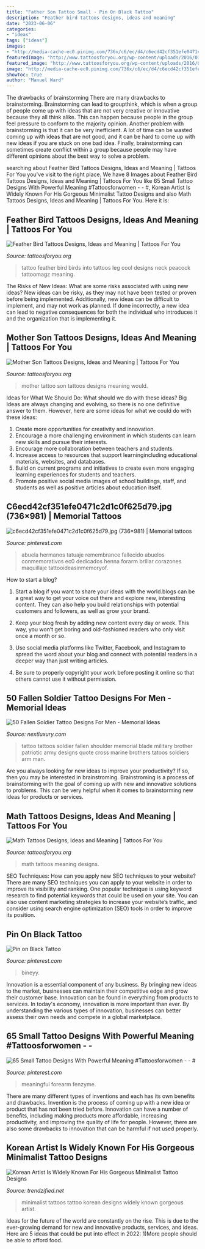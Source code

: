 ```yaml
---
title: "Father Son Tattoo Small - Pin On Black Tattoo"
description: "Feather bird tattoos designs, ideas and meaning"
date: "2023-06-06"
categories:
- "ideas"
tags: ["ideas"]
images:
- "http://media-cache-ec0.pinimg.com/736x/c6/ec/d4/c6ecd42cf351efe0471c2d1c0f625d79.jpg"
featuredImage: "http://www.tattoosforyou.org/wp-content/uploads/2016/03/Small-Math-Tattoos.jpg"
featured_image: "http://www.tattoosforyou.org/wp-content/uploads/2016/03/Small-Math-Tattoos.jpg"
image: "http://media-cache-ec0.pinimg.com/736x/c6/ec/d4/c6ecd42cf351efe0471c2d1c0f625d79.jpg"
ShowToc: true
author: "Manuel Ward"
---
```



The drawbacks of brainstorming
There are many drawbacks to brainstorming. Brainstorming can lead to groupthink, which is when a group of people come up with ideas that are not very creative or innovative because they all think alike. This can happen because people in the group feel pressure to conform to the majority opinion. Another problem with brainstorming is that it can be very inefficient. A lot of time can be wasted coming up with ideas that are not good, and it can be hard to come up with new ideas if you are stuck on one bad idea. Finally, brainstorming can sometimes create conflict within a group because people may have different opinions about the best way to solve a problem.

	

		
searching about Feather Bird Tattoos Designs, Ideas and Meaning | Tattoos For You you've visit to the right place. We have 8 Images about Feather Bird Tattoos Designs, Ideas and Meaning | Tattoos For You like 65 Small Tattoo Designs With Powerful Meaning #Tattoosforwomen - - #, Korean Artist Is Widely Known For His Gorgeous Minimalist Tattoo Designs and also Math Tattoos Designs, Ideas and Meaning | Tattoos For You. Here it is:
		
    
## Feather Bird Tattoos Designs, Ideas And Meaning | Tattoos For You

<img loading=lazy src="http://www.tattoosforyou.org/wp-content/uploads/2016/03/Feather-Bird-Tattoo-for-Men.gif" onerror="this.onerror=null;this.src='https://tse3.mm.bing.net/th?id=OIP.pqq3e5NkYCKtQ_rAejjZ6AHaJ6&amp;pid=15.1';" alt="Feather Bird Tattoos Designs, Ideas and Meaning | Tattoos For You">

_Source: tattoosforyou.org_

>tattoo feather bird birds into tattoos leg cool designs neck peacock tattoomagz meaning. 

	

The Risks of New Ideas: What are some risks associated with using new ideas?
New ideas can be risky, as they may not have been tested or proven before being implemented. Additionally, new ideas can be difficult to implement, and may not work as planned. If done incorrectly, a new idea can lead to negative consequences for both the individual who introduces it and the organization that is implementing it.

    
## Mother Son Tattoos Designs, Ideas And Meaning | Tattoos For You

<img loading=lazy src="https://www.tattoosforyou.org/wp-content/uploads/2016/05/Tattoo-for-Mother-and-Son.jpg" onerror="this.onerror=null;this.src='https://tse3.mm.bing.net/th?id=OIP.BtAMPTNtY7FEc9yWsLuB7gHaJ4&amp;pid=15.1';" alt="Mother Son Tattoos Designs, Ideas and Meaning | Tattoos For You">

_Source: tattoosforyou.org_

>mother tattoo son tattoos designs meaning would. 

	

Ideas for What We Should Do: What should we do with these ideas?
Big Ideas are always changing and evolving, so there is no one definitive answer to them. However, here are some ideas for what we could do with these ideas: 
1. Create more opportunities for creativity and innovation. 
2. Encourage a more challenging environment in which students can learn new skills and pursue their interests. 
3. Encourage more collaboration between teachers and students. 
4. Increase access to resources that support learningincluding educational materials, websites, and databases. 
5. Build on current programs and initiatives to create even more engaging learning experiences for students and teachers. 
6. Promote positive social media images of school buildings, staff, and students as well as positive articles about education itself.

    
## C6ecd42cf351efe0471c2d1c0f625d79.jpg (736×981) | Memorial Tattoos

<img loading=lazy src="http://media-cache-ec0.pinimg.com/736x/c6/ec/d4/c6ecd42cf351efe0471c2d1c0f625d79.jpg" onerror="this.onerror=null;this.src='https://tse3.mm.bing.net/th?id=OIP.Ya7i7tMavEwTbvS_XN0BJQHaJ3&amp;pid=15.1';" alt="c6ecd42cf351efe0471c2d1c0f625d79.jpg (736×981) | Memorial tattoos">

_Source: pinterest.com_

>abuela hermanos tatuaje remembrance fallecido abuelos conmemorativos ec0 dedicados henna forarm brillar corazones maquillaje tattooideasinmemoryof. 

	

How to start a blog?
1. Start a blog if you want to share your ideas with the world.blogs can be a great way to get your voice out there and explore new, interesting content. They can also help you build relationships with potential customers and followers, as well as grow your brand.
2. Keep your blog fresh by adding new content every day or week. This way, you won’t get boring and old-fashioned readers who only visit once a month or so.

3. Use social media platforms like Twitter, Facebook, and Instagram to spread the word about your blog and connect with potential readers in a deeper way than just writing articles.

4. Be sure to properly copyright your work before posting it online so that others cannot use it without permission.

    
## 50 Fallen Soldier Tattoo Designs For Men - Memorial Ideas

<img loading=lazy src="http://nextluxury.com/wp-content/uploads/as-my-brothers-did-for-me-fallen-soldier-memorial-male-shoulder-tattoo.jpg" onerror="this.onerror=null;this.src='https://tse3.mm.bing.net/th?id=OIP.WTdB_P6BIomXtC7ZJagWtgAAAA&amp;pid=15.1';" alt="50 Fallen Soldier Tattoo Designs For Men - Memorial Ideas">

_Source: nextluxury.com_

>tattoo tattoos soldier fallen shoulder memorial blade military brother patriotic army designs quote cross marine brothers tatoos soldiers arm man. 

	

Are you always looking for new ideas to improve your productivity? If so, then you may be interested in brainstroming. Brainstroming is a process of brainstorming with the goal of coming up with new and innovative solutions to problems. This can be very helpful when it comes to brainstorming new ideas for products or services.

    
## Math Tattoos Designs, Ideas And Meaning | Tattoos For You

<img loading=lazy src="http://www.tattoosforyou.org/wp-content/uploads/2016/03/Small-Math-Tattoos.jpg" onerror="this.onerror=null;this.src='https://tse2.mm.bing.net/th?id=OIP.EPFMM80P37txOyvfZUmmPAHaO0&amp;pid=15.1';" alt="Math Tattoos Designs, Ideas and Meaning | Tattoos For You">

_Source: tattoosforyou.org_

>math tattoos meaning designs. 

	

SEO Techniques: How can you apply new SEO techniques to your website?
There are many SEO techniques you can apply to your website in order to improve its visibility and ranking. One popular technique is using keyword research to find potential keywords that could be used on your site. You can also use content marketing strategies to increase your website’s traffic, and consider using search engine optimization (SEO) tools in order to improve its position.

    
## Pin On Black Tattoo

<img loading=lazy src="https://i.pinimg.com/736x/e6/cd/ae/e6cdaeaed6f5ed4a037d2bd80de039e8.jpg" onerror="this.onerror=null;this.src='https://tse1.mm.bing.net/th?id=OIP.YJ3LTuK7rAsz2mqwtf8qxAHaQJ&amp;pid=15.1';" alt="Pin on Black Tattoo">

_Source: pinterest.com_

>bineyy. 

	

Innovation is a essential component of any business. By bringing new ideas to the market, businesses can maintain their competitive edge and grow their customer base. Innovation can be found in everything from products to services. In today's economy, innovation is more important than ever. By understanding the various types of innovation, businesses can better assess their own needs and compete in a global marketplace.

    
## 65 Small Tattoo Designs With Powerful Meaning #Tattoosforwomen - - #

<img loading=lazy src="https://i.pinimg.com/736x/e6/62/5d/e6625d08fde7dca1c04b3d3056afadbe.jpg" onerror="this.onerror=null;this.src='https://tse3.mm.bing.net/th?id=OIP.-iz4NoLRPQFEhAyGJ21wTQHaMl&amp;pid=15.1';" alt="65 Small Tattoo Designs With Powerful Meaning #Tattoosforwomen - - #">

_Source: pinterest.com_

>meaningful forearm fenzyme. 

	

There are many different types of inventions and each has its own benefits and drawbacks.
Invention is the process of coming up with a new idea or product that has not been tried before. Innovation can have a number of benefits, including making products more affordable, increasing productivity, and improving the quality of life for people. However, there are also some drawbacks to innovation that can be harmful if not used properly.

    
## Korean Artist Is Widely Known For His Gorgeous Minimalist Tattoo Designs

<img loading=lazy src="http://www.trendzified.net/wp-content/uploads/2016/08/minimalist-tattoos-4.jpg" onerror="this.onerror=null;this.src='https://tse2.mm.bing.net/th?id=OIP.43RFXVBNyGc1iaEMMzIwjQHaJg&amp;pid=15.1';" alt="Korean Artist Is Widely Known For His Gorgeous Minimalist Tattoo Designs">

_Source: trendzified.net_

>minimalist tattoos tattoo korean designs widely known gorgeous artist. 

	

Ideas for the future of the world are constantly on the rise. This is due to the ever-growing demand for new and innovative products, services, and ideas. Here are 5 ideas that could be put into effect in 2022: 1)More people should be able to afford food. 

